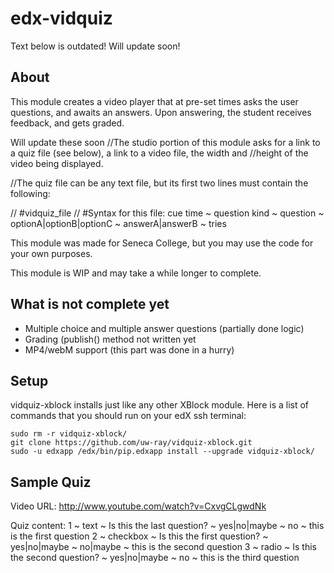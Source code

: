 edx-vidquiz
===========

Text below is outdated! Will update soon!

About
-----

This module creates a video player that at pre-set times asks the user questions, and awaits an answers. Upon answering,
the student receives feedback, and gets graded.

Will update these soon
//The studio portion of this module asks for a link to a quiz file (see below), a link to a video file, the width and
//height of the video being displayed.

//The quiz file can be any text file, but its first two lines must contain the following:

//    #vidquiz_file
//    #Syntax for this file: cue time ~ question kind ~ question ~ optionA|optionB|optionC ~ answerA|answerB ~ tries

This module was made for Seneca College, but you may use the code for your own purposes.

This module is WIP and may take a while longer to complete.

What is not complete yet
------------------------

- Multiple choice and multiple answer questions (partially done logic)
- Grading (publish() method not written yet
- MP4/webM support (this part was done in a hurry)


Setup
-----

vidquiz-xblock installs just like any other XBlock module. Here is a list of commands that you should run on your edX
ssh terminal:

    sudo rm -r vidquiz-xblock/
    git clone https://github.com/uw-ray/vidquiz-xblock.git
    sudo -u edxapp /edx/bin/pip.edxapp install --upgrade vidquiz-xblock/


Sample Quiz
-----------

Video URL:
    http://www.youtube.com/watch?v=CxvgCLgwdNk

Quiz content:
    1 ~ text ~ Is this the last question? ~ yes|no|maybe ~ no ~ this is the first question
    2 ~ checkbox ~ Is this the first question? ~ yes|no|maybe ~ no|maybe ~ this is the second question
    3 ~ radio ~ Is this the second question? ~ yes|no|maybe ~ no ~ this is the third question